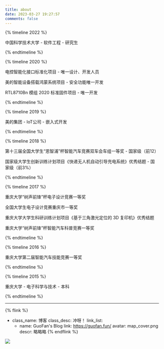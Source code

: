```yaml
---
title: about
date: 2023-03-27 19:27:57
comments: false
---
```


{% timeline 2022 %}
<!-- timeline 09 -->
中国科学技术大学 - 软件工程 - 研究生
<!-- endtimeline -->
{% endtimeline %}

{% timeline 2020 %}
<!-- timeline 09 -->
电控智能化接口标准化项目 - 唯一设计、开发人员
<!-- endtimeline -->
<!-- timeline 06 -->
美的智能设备搭载鸿蒙系统项目 - 安全功能唯一开发
<!-- endtimeline -->
<!-- timeline 02 -->
RTL8710Bn 模组 2020 标准固件项目 - 唯一开发
<!-- endtimeline -->
{% endtimeline %}

{% timeline 2019 %}
<!-- timeline 07 -->
美的集团 - IoT公司 - 嵌入式开发
<!-- endtimeline -->
{% endtimeline %}

{% timeline 2018 %}
<!-- timeline 08 -->
第十三届全国大学生“恩智浦”杯智能汽车竞赛双车会车组一等奖 - 国家级（前12）
<!-- endtimeline -->
<!-- timeline 07 -->
国家级大学生创新训练计划项目《快递无人机自动引导充电系统》优秀结题 - 国家级（前3%）
<!-- endtimeline -->
{% endtimeline %}

{% timeline 2017 %}
<!-- timeline 12 -->
重庆大学“树声前锋”杯电子设计竞赛一等奖
<!-- endtimeline -->
<!-- timeline 10 -->
全国大学生电子设计竞赛重庆市一等奖
<!-- endtimeline -->
<!-- timeline 07 -->
重庆大学大学生科研训练计划项目《基于三角激光定位的 3D 复印机》优秀结题
<!-- endtimeline -->
<!-- timeline 01 -->
重庆大学“树声前锋”杯智能汽车科普竞赛一等奖
<!-- endtimeline -->
{% endtimeline %}

{% timeline 2016 %}
<!-- timeline 05 -->
重庆大学第二届智能汽车技能竞赛一等奖
<!-- endtimeline -->
{% endtimeline %}

{% timeline 2015 %}
<!-- timeline 09 -->
重庆大学 - 电子科学与技术 - 本科
<!-- endtimeline -->
{% endtimeline %}

-----------------------------------

{% flink %}
- class_name: 博客
  class_desc: 冲呀！
  link_list:
    - name: GuoFan's Blog
      link: https://guofan.fun/
      avatar: map_cover.png
      descr: 略略略
{% endflink %}

![](map_cover.png)
